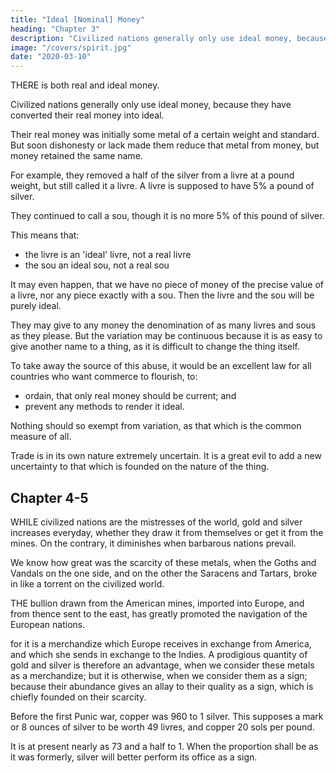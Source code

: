 ```yaml
---
title: "Ideal [Nominal] Money"
heading: "Chapter 3"
description: "Civilized nations generally only use ideal money, because they have converted their real money into ideal"
image: "/covers/spirit.jpg"
date: "2020-03-10"
---
```




THERE is both real and ideal money.

Civilized nations generally only use ideal money, because they have converted their real money into ideal.

Their real money was initially some metal of a certain weight and standard. But soon dishonesty or lack made them reduce that metal from money, but money retained the same name.

For example, they removed a half of the silver from a livre at a pound weight, but still called it a livre. A livre is supposed to have 5% a pound of silver.

They continued to call a sou, though it is no more 5% of this pound of silver.

This means that:
- the livre is an 'ideal' livre, not a real livre
- the sou an ideal sou, not a real sou

<!-- Thus of the other subdivisions a livre is only a small part of the original livre. -->
It may even happen, that we have no piece of money of the precise value of a livre, nor any piece exactly with a sou.
Then the livre and the sou will be purely ideal.

They may give to any money the denomination of as many livres and sous as they please.
But the variation may be continuous because it is as easy to give another name to a thing, as it is difficult to change the thing itself.

To take away the source of this abuse, it would be an excellent law for all countries who want commerce to flourish, to:
- ordain, that only real money should be current; and
- prevent any methods to render it ideal.

Nothing should so exempt from variation, as that which is the common measure of all.

Trade is in its own nature extremely uncertain.
It is a great evil to add a new uncertainty to that which is founded on the nature of the thing.



## Chapter 4-5

WHILE civilized nations are the mistresses of the world, gold and silver increases everyday, whether they draw it from themselves or get it from the mines. On the contrary, it diminishes when barbarous nations prevail.

We know how great was the scarcity of these metals, when the Goths and Vandals on the one side, and on the other the Saracens and Tartars, broke in like a torrent on the civilized world.

THE bullion drawn from the American mines, imported into Europe, and from thence sent to the east, has greatly promoted the navigation of the European nations.

for it is a merchandize which Europe receives in exchange from America, and which she sends in exchange to the Indies.
A prodigious quantity of gold and silver is therefore an advantage, when we consider these metals as a merchandize; but it is otherwise, when we consider them as a sign; because their abundance gives an allay to their quality as a sign, which is chiefly founded on their scarcity.

Before the first Punic war, copper was 960 to 1 silver. This supposes a mark or 8 ounces of silver to be worth 49 livres, and copper 20 sols per pound.

It is at present nearly as 73 and a half to 1. When the proportion shall be as it was formerly, silver will better perform its office as a sign.
